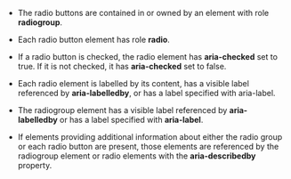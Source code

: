 - The radio buttons are contained in or owned by an element with role **radiogroup**.

- Each radio button element has role **radio**.

- If a radio button is checked, the radio element has **aria-checked** set to true. If it 
is not checked, it has **aria-checked** set to false.

- Each radio element is labelled by its content, has a visible label referenced by **aria-labelledby**, or has a label specified with aria-label.

- The radiogroup element has a visible label referenced by **aria-labelledby** or has a label specified with **aria-label**.

- If elements providing additional information about either the radio group or each radio button are present, those elements are referenced by the radiogroup element or radio elements with the **aria-describedby** property.